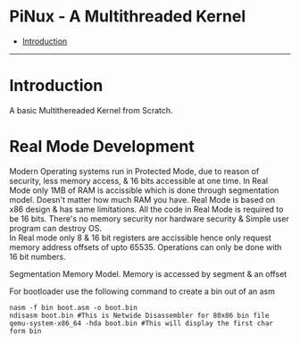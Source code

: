 PiNux - A Multithreaded Kernel
==============================

 
- [Introduction](#introduction)

---------------------------------

# Introduction

A basic Multithereaded Kernel from Scratch.

# Real Mode Development

Modern Operating systems run in Protected Mode, due to reason of security,
less memory access, & 16 bits accessible at one time.
In Real Mode only 1MB of RAM is accissible which is done through segmentation
model. Doesn't matter how much RAM you have.
Real Mode is based on x86 design & has same limitations. All the code in 
Real Mode is required to be 16 bits.
There's no memory security nor hardware security & Simple user program can
destroy OS. \
In Real mode only 8 & 16 bit registers are accissible hence only request 
memory address offsets of upto 65535.
Operations can only be done with 16 bit numbers.

Segmentation Memory Model.
Memory is accessed by segment & an offset

For bootloader use the following command to create a bin out of an asm

`nasm -f bin boot.asm -o boot.bin` \
`ndisasm boot.bin #This is Netwide Disassembler for 80x86 bin file` \
`qemu-system-x86_64 -hda boot.bin #This will display the first char form bin`
